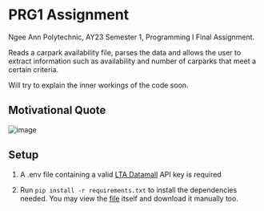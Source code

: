 # PRG1 Assignment

Ngee Ann Polytechnic, AY23 Semester 1, Programming I Final Assignment.

Reads a carpark availability file, parses the data and allows the user to extract information such as availability and number of carparks that meet a certain criteria.

Will try to explain the inner workings of the code soon.

## Motivational Quote

![image](https://github.com/notbowen/PRG1-Assignment/assets/85286288/3ea59448-b115-4ada-a3b2-6add7bb5574a)

## Setup

1. A .env file containing a valid [LTA Datamall](https://datamall.lta.gov.sg/content/datamall/en/request-for-api.html) API key is required

2. Run `pip install -r requirements.txt` to install the dependencies needed. You may view the [file](https://github.com/notbowen/PRG1-Assignment/blob/main/requirements.txt) itself and download it manually too.
